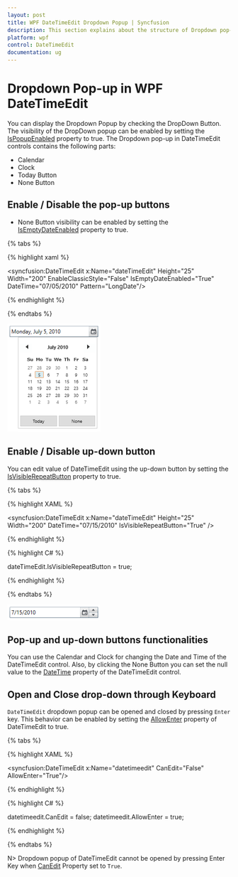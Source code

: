 ```yaml
---
layout: post
title: WPF DateTimeEdit Dropdown Popup | Syncfusion
description: This section explains about the structure of Dropdown pop-up and its basic functionalities in DateTimeEdit control.
platform: wpf
control: DateTimeEdit
documentation: ug
---
```


# Dropdown Pop-up in WPF DateTimeEdit

You can display the Dropdown Popup by checking the DropDown Button. The visibility of the DropDown popup can be enabled by setting the [IsPopupEnabled](https://help.syncfusion.com/cr/cref_files/wpf/Syncfusion.Shared.Wpf~Syncfusion.Windows.Shared.DateTimeBase~IsPopupEnabled.html) property to true. The Dropdown pop-up in DateTimeEdit controls contains the following parts:

* Calendar
* Clock
* Today Button
* None Button

## Enable / Disable the pop-up buttons

* None Button visibility can be enabled by setting the [IsEmptyDateEnabled](https://help.syncfusion.com/cr/cref_files/wpf/Syncfusion.Shared.Wpf~Syncfusion.Windows.Shared.DateTimeBase~IsEmptyDateEnabled.html) property to true.

{% tabs %}

{% highlight xaml %}

<syncfusion:DateTimeEdit x:Name="dateTimeEdit" Height="25" Width="200" 
                         EnableClassicStyle="False" IsEmptyDateEnabled="True"  
                         DateTime="07/05/2010" Pattern="LongDate"/>

{% endhighlight  %}

{% endtabs %}

![WPF DateTimeEdit with Calendar](Dropdown-Popup_images/wpf-datetimeedit-calendar.png)

## Enable / Disable up-down button

You can edit value of DateTimeEdit using the up-down button by setting the [IsVisibleRepeatButton](https://help.syncfusion.com/cr/cref_files/wpf/Syncfusion.Shared.Wpf~Syncfusion.Windows.Shared.DateTimeBase~IsVisibleRepeatButton.html) property to true. 

{% tabs %}

{% highlight XAML %}

<syncfusion:DateTimeEdit x:Name="dateTimeEdit" Height="25" Width="200" 
                         DateTime="07/15/2010" IsVisibleRepeatButton="True" />

{% endhighlight %}

{% highlight C# %}

dateTimeEdit.IsVisibleRepeatButton = true;

{% endhighlight %}

{% endtabs %}

![WPF DateTimeEdit up-down button](Dropdown-Popup_images/wpf-datetimeedit-up-down-button.png)

## Pop-up and up-down buttons functionalities

You can use the Calendar and Clock for changing the Date and Time of the DateTimeEdit control. Also, by clicking the None Button you can set the null value to the [DateTime](https://help.syncfusion.com/cr/wpf/Syncfusion.Shared.Wpf~Syncfusion.Windows.Shared.DateTimeEdit~DateTime.html) property of the DateTimeEdit control. 

## Open and Close drop-down through Keyboard

`DateTimeEdit` dropdown popup can be opened and closed by pressing `Enter` key. This behavior can be enabled by setting the [AllowEnter](https://help.syncfusion.com/cr/wpf/Syncfusion.Shared.Wpf~Syncfusion.Windows.Shared.DateTimeEdit~AllowEnter.html) property of DateTimeEdit to true.

{% tabs %}

{% highlight XAML %}

<syncfusion:DateTimeEdit x:Name="datetimeedit" CanEdit="False" AllowEnter="True"/>

{% endhighlight %}

{% highlight C# %}

datetimeedit.CanEdit = false;
datetimeedit.AllowEnter = true;

{% endhighlight %}

{% endtabs %}

N> Dropdown popup of DateTimeEdit cannot be opened by pressing Enter Key when [CanEdit](https://help.syncfusion.com/cr/cref_files/wpf/Syncfusion.Shared.Wpf~Syncfusion.Windows.Shared.DateTimeBase~CanEdit.html) Property set to `True`.
